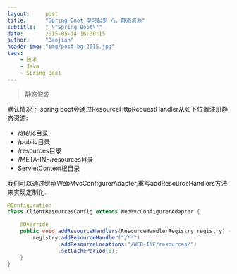 ```yaml
---
layout:     post
title:      "Spring Boot 学习起步 八、静态资源"
subtitle:   " \"Spring Boot\""
date:       2015-05-14 16:30:15
author:     "Baojian"
header-img: "img/post-bg-2015.jpg"
tags:
    - 技术
    - Java
    - Spring Boot
---
```


> 静态资源

默认情况下,spring boot会通过ResourceHttpRequestHandler从如下位置注册静态资源:
- /static目录
- /public目录
- /resources目录
- /META-INF/resources目录
- ServletContext根目录

我们可以通过继承WebMvcConfigurerAdapter,重写addResourceHandlers方法来实现定制化.
```java
@Configuration
class ClientResourcesConfig extends WebMvcConfigurerAdapter {

	@Override
	public void addResourceHandlers(ResourceHandlerRegistry registry) {
		registry.addResourceHandler("/**")
				.addResourceLocations("/WEB-INF/resources/")
				.setCachePeriod(0);
	}
}
```
